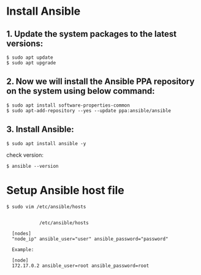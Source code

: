 # Install Ansible

## 1. Update the system packages to the latest versions:

	$ sudo apt update 
	$ sudo apt upgrade
  
## 2. Now we will install the Ansible PPA repository on the system using below command:
  
  	$ sudo apt install software-properties-common
  	$ sudo apt-add-repository --yes --update ppa:ansible/ansible
  
## 3. Install Ansible:
  
  	$ sudo apt install ansible -y

check version:

  	$ ansible --version
  
# Setup Ansible host file

  	$ sudo vim /etc/ansible/hosts
	
  
          		/etc/ansible/hosts
  
	  [nodes]
	  "node_ip" ansible_user="user" ansible_password="password" 

	  Example: 

	  [node]
	  172.17.0.2 ansible_user=root ansible_password=root
